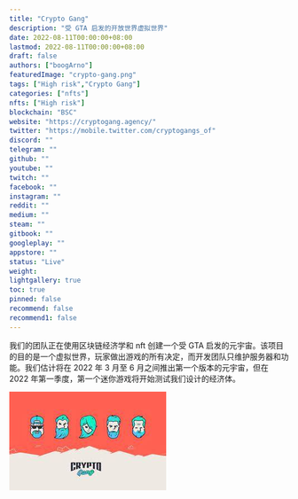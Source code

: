 ```yaml
---
title: "Crypto Gang"
description: "受 GTA 启发的开放世界虚拟世界"
date: 2022-08-11T00:00:00+08:00
lastmod: 2022-08-11T00:00:00+08:00
draft: false
authors: ["boogArno"]
featuredImage: "crypto-gang.png"
tags: ["High risk","Crypto Gang"]
categories: ["nfts"]
nfts: ["High risk"]
blockchain: "BSC"
website: "https://cryptogang.agency/"
twitter: "https://mobile.twitter.com/cryptogangs_of"
discord: ""
telegram: ""
github: ""
youtube: ""
twitch: ""
facebook: ""
instagram: ""
reddit: ""
medium: ""
steam: ""
gitbook: ""
googleplay: ""
appstore: ""
status: "Live"
weight: 
lightgallery: true
toc: true
pinned: false
recommend: false
recommend1: false
---
```

<p>我们的团队正在使用区块链经济学和 nft 创建一个受 GTA 启发的元宇宙。该项目的目的是一个虚拟世界，玩家做出游戏的所有决定，而开发团队只维护服务器和功能。我们估计将在 2022 年 3 月至 6 月之间推出第一个版本的元宇宙，但在 2022 年第一季度，第一个迷你游戏将开始测试我们设计的经济体。</p>

![download](download.jpg)
